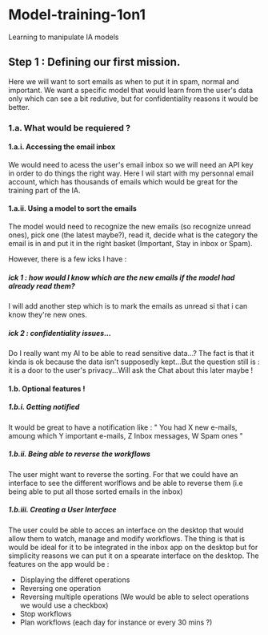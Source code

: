 # Model-training-1on1
Learning to manipulate IA models

## Step 1 : Defining our first mission.

Here we will want to sort emails as when to put it in spam, normal and important.
We want a specific model that would learn from the user's data only which can see a bit redutive, but for confidentiality reasons it would be better.

### 1.a. What would be requiered ? 

#### 1.a.i. Accessing the email inbox

We would need to acess the user's email inbox so we will need an API key in order to do things the right way. 
Here I wil start with my personnal email account, which has thousands of emails which would be great for the training part of the IA.  

#### 1.a.ii. Using a model to sort the emails

The model would need to recognize the new emails (so recognize unread ones), pick one (the latest maybe?), read it, decide what is the category the email is in and put it in the right basket (Important, Stay in inbox or Spam).

However, there is a few icks I have : 

##### ick 1 : how would I know which are the new emails if the model had already read them? 
I will add another step which is to mark the emails as unread si that i can know they're new ones.

##### ick 2 : confidentiality issues...
Do I really want my AI to be able to read sensitive data...? 
The fact is that it kinda is ok because the data isn't supposedly kept...But the question still is : it is a door to the user's privacy...Will ask the Chat about this later maybe ! 

#### 1.b. Optional features !

##### 1.b.i. Getting notified

It would be great to have a notification like : " You had X new e-mails, amoung which Y important e-mails, Z Inbox messages, W Spam ones "


##### 1.b.ii. Being able to reverse the workflows

The user might want to reverse the sorting. 
For that we could have an interface to see the different worlflows and be able to reverse them (i.e being able to put all those sorted emails in the inbox)


##### 1.b.iii. Creating a User Interface

The user could be able to acces an interface on the desktop that would allow them to watch, manage and modify workflows. The thing is that is would be ideal for it to be integrated in the inbox app on the desktop but for simplicity reasons we can put it on a spearate interface on the desktop.
The features on the app would be : 
 - Displaying the differet operations
 - Reversing one operation
 - Reversing multiple operations (We would be able to select operations we would use a checkbox)
 - Stop workflows
 - Plan workflows (each day for instance or every 30 mins ?)